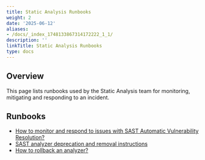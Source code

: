 ```yaml
---
title: Static Analysis Runbooks
weight: 2
date: '2025-06-12'
aliases:
- /docs/_index_1748133867314172222_1_1/
description: ''
linkTitle: Static Analysis Runbooks
type: docs
---
```


## Overview

This page lists runbooks used by the Static Analysis team for monitoring, mitigating and responding to an incident.

## Runbooks

* [How to monitor and respond to issues with SAST Automatic Vulnerability Resolution?](how-to-monitor-and-respond-to-issues-with-sast-automatic-vulnerability-resolution)
* [SAST analyzer deprecation and removal instructions](analyzer-deprecation-and-removal-instructions)
* [How to rollback an analyzer?](analyzer-rollback-production)
